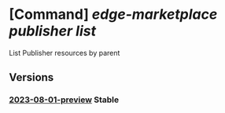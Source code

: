 # [Command] _edge-marketplace publisher list_

List Publisher resources by parent

## Versions

### [2023-08-01-preview](/Resources/mgmt-plane/L3N1YnNjcmlwdGlvbnMve30vcHJvdmlkZXJzL21pY3Jvc29mdC5lZGdlbWFya2V0cGxhY2UvcHVibGlzaGVycw==/2023-08-01-preview.xml) **Stable**

<!-- mgmt-plane /subscriptions/{}/providers/microsoft.edgemarketplace/publishers 2023-08-01-preview -->
<!-- mgmt-plane /{resourceuri}/providers/microsoft.edgemarketplace/publishers 2023-08-01-preview -->
